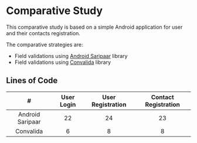 # Comparative Study

This comparative study is based on a simple Android application for user and their contacts registration.

The comparative strategies are:

- Field validations using [Android Saripaar][1] library
- Field validations using [Convalida][2] library

## Lines of Code

|         #        | User Login | User Registration | Contact Registration |
|:----------------:|:----------:|:-----------------:|:--------------------:|
| Android Saripaar |     22     |         24        |          23          |
|     Convalida    |      6     |         8         |           8          |

[1]: https://github.com/ragunathjawahar/android-saripaar
[2]: https://github.com/WellingtonCosta/convalida
